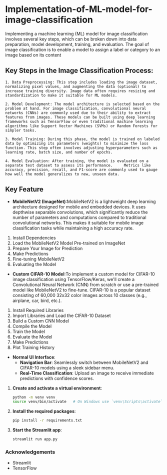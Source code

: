 # Implementation-of-ML-model-for-image-classification
Implementing a machine learning (ML) model for image classification involves several key steps, which can be broken down into data preparation, model development, training, and evaluation. The goal of image classification is to enable a model to assign a label or category to an image based on its content

## Key Steps in the Image Classification Process:
    1. Data Preprocessing: This step includes loading the image dataset, normalizing pixel values, and augmenting the data (optional) to increase training diversity. Image data often requires resizing and standardization to make it suitable for ML models.

    2. Model Development: The model architecture is selected based on the problem at hand. For image classification, convolutional neural networks (CNNs) are commonly used due to their ability to extract features from images. These models can be built using deep learning frameworks such as TensorFlow or even traditional machine learning algorithms like Support Vector Machines (SVMs) or Random Forests for simpler tasks.

    3. Model Training: During this phase, the model is trained on labeled data by optimizing its parameters (weights) to minimize the loss function. This step often involves adjusting hyperparameters such as learning rate, batch size, and number of epochs.

    4. Model Evaluation: After training, the model is evaluated on a separate test dataset to assess its performance.     Metrics like accuracy, precision, recall, and F1-score are commonly used to gauge how well the model generalizes to new, unseen data.

 ## Key Feature

  - **MobileNetV2 (ImageNet)**:MobileNetV2 is a lightweight deep learning architecture designed for mobile and embedded devices. It uses depthwise separable convolutions, which significantly reduce the number of parameters and computations compared to traditional convolutional networks. This makes it suitable for mobile image classification tasks while maintaining a high accuracy rate.
   1. Install Dependencies
   2. Load the MobileNetV2 Model Pre-trained on ImageNet
   3. Prepare Your Image for Prediction
   4. Make Predictions
   5. Fine-tuning MobileNetV2 
   6. Evaluating the Model

  - **Custom CIFAR-10 Model**:To implement a custom model for CIFAR-10 image classification using TensorFlow/Keras, we'll create a Convolutional Neural Network (CNN) from scratch or use a pre-trained model like MobileNetV2 to fine-tune. CIFAR-10 is a popular dataset consisting of 60,000 32x32 color images across 10 classes (e.g., airplane, car, bird, etc.).
   1. Install Required Libraries
   2. Import Libraries and Load the CIFAR-10 Dataset
   3. Build a Custom CNN Model
   4. Compile the Model
   5. Train the Model
   6. Evaluate the Model
   7. Make Predictions
   8. Plot Training History


- **Normal UI Interface**:
  - **Navigation Bar**: Seamlessly switch between MobileNetV2 and CIFAR-10 models using a sleek sidebar menu.
  - **Real-Time Classification**: Upload an image to receive immediate predictions with confidence scores.

1. **Create and activate a virtual environment**:
    ```bash
    python -m venv venv
    source venv/bin/activate   # On Windows use `venv\Scripts\activate`
2. **Install the required packages**:
    ```bash
    pip install -r requirements.txt
3. **Start the Streamlit app**:
    ```bash
    streamlit run app.py

### Acknowledgements
  - Streamlit
  - TensorFlow
